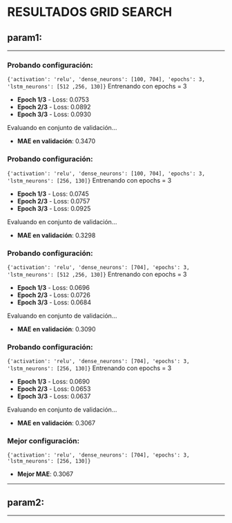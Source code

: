# RESULTADOS GRID SEARCH

## param1:
----------------------------------------------
### Probando configuración: 
`{'activation': 'relu', 'dense_neurons': [100, 704], 'epochs': 3, 'lstm_neurons': [512 ,256, 130]}`
Entrenando con epochs = 3

- **Epoch 1/3** - Loss: 0.0753
- **Epoch 2/3** - Loss: 0.0892
- **Epoch 3/3** - Loss: 0.0930

Evaluando en conjunto de validación...

- **MAE en validación**: 0.3470

### Probando configuración: 
`{'activation': 'relu', 'dense_neurons': [100, 704], 'epochs': 3, 'lstm_neurons': [256, 130]}`
Entrenando con epochs = 3

- **Epoch 1/3** - Loss: 0.0745
- **Epoch 2/3** - Loss: 0.0757
- **Epoch 3/3** - Loss: 0.0925

Evaluando en conjunto de validación...

- **MAE en validación**: 0.3298

### Probando configuración: 
`{'activation': 'relu', 'dense_neurons': [704], 'epochs': 3, 'lstm_neurons': [512 ,256, 130]}`
Entrenando con epochs = 3

- **Epoch 1/3** - Loss: 0.0696
- **Epoch 2/3** - Loss: 0.0726
- **Epoch 3/3** - Loss: 0.0684

Evaluando en conjunto de validación...

- **MAE en validación**: 0.3090

### Probando configuración: 
`{'activation': 'relu', 'dense_neurons': [704], 'epochs': 3, 'lstm_neurons': [256, 130]}`
Entrenando con epochs = 3

- **Epoch 1/3** - Loss: 0.0690
- **Epoch 2/3** - Loss: 0.0653
- **Epoch 3/3** - Loss: 0.0637

Evaluando en conjunto de validación...

- **MAE en validación**: 0.3067

### Mejor configuración: 
`{'activation': 'relu', 'dense_neurons': [704], 'epochs': 3, 'lstm_neurons': [256, 130]}`
- **Mejor MAE**: 0.3067

----------------------------------------------
## param2:
----------------------------------------------